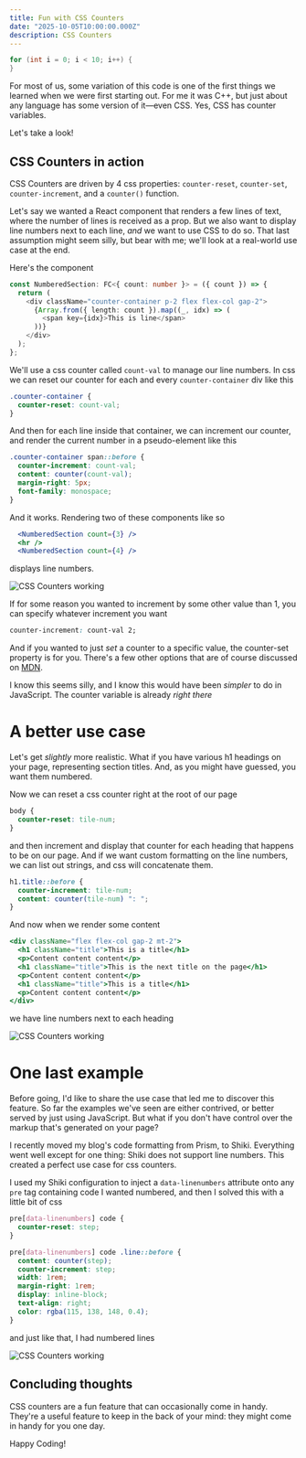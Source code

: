 ```yaml
---
title: Fun with CSS Counters
date: "2025-10-05T10:00:00.000Z"
description: CSS Counters
---
```


```c
for (int i = 0; i < 10; i++) {
}
```

For most of us, some variation of this code is one of the first things we learned when we were first starting out. For me it was C++, but just about any language has some version of it—even CSS. Yes, CSS has counter variables.

Let's take a look!

## CSS Counters in action

CSS Counters are driven by 4 css properties: `counter-reset`, `counter-set`, `counter-increment`, and a `counter()` function.

Let's say we wanted a React component that renders a few lines of text, where the number of lines is received as a prop. But we also want to display line numbers next to each line, _and_ we want to use CSS to do so. That last assumption might seem silly, but bear with me; we'll look at a real-world use case at the end.

Here's the component

```ts
const NumberedSection: FC<{ count: number }> = ({ count }) => {
  return (
    <div className="counter-container p-2 flex flex-col gap-2">
      {Array.from({ length: count }).map((_, idx) => (
        <span key={idx}>This is line</span>
      ))}
    </div>
  );
};
```

We'll use a css counter called `count-val` to manage our line numbers. In css we can reset our counter for each and every `counter-container` div like this

```css
.counter-container {
  counter-reset: count-val;
}
```

And then for each line inside that container, we can increment our counter, and render the current number in a pseudo-element like this

```css
.counter-container span::before {
  counter-increment: count-val;
  content: counter(count-val);
  margin-right: 5px;
  font-family: monospace;
}
```

And it works. Rendering two of these components like so

```jsx
  <NumberedSection count={3} />
  <hr />
  <NumberedSection count={4} />
```

displays line numbers.

![CSS Counters working](/css-counters/img1.png)

If for some reason you wanted to increment by some other value than 1, you can specify whatever increment you want

```css
counter-increment: count-val 2;
```

And if you wanted to just _set_ a counter to a specific value, the counter-set property is for you. There's a few other options that are of course discussed on [MDN](https://developer.mozilla.org/en-US/docs/Web/CSS/CSS_counter_styles/Using_CSS_counters).

I know this seems silly, and I know this would have been _simpler_ to do in JavaScript. The counter variable is already _right there_

# A better use case

Let's get _slightly_ more realistic. What if you have various h1 headings on your page, representing section titles. And, as you might have guessed, you want them numbered.

Now we can reset a css counter right at the root of our page

```css
body {
  counter-reset: tile-num;
}
```

and then increment and display that counter for each heading that happens to be on our page. And if we want custom formatting on the line numbers, we can list out strings, and css will concatenate them.

```css
h1.title::before {
  counter-increment: tile-num;
  content: counter(tile-num) ": ";
}
```

And now when we render some content

```jsx
<div className="flex flex-col gap-2 mt-2">
  <h1 className="title">This is a title</h1>
  <p>Content content content</p>
  <h1 className="title">This is the next title on the page</h1>
  <p>Content content content</p>
  <h1 className="title">This is a title</h1>
  <p>Content content content</p>
</div>
```

we have line numbers next to each heading

![CSS Counters working](/css-counters/img2.png)

# One last example

Before going, I'd like to share the use case that led me to discover this feature. So far the examples we've seen are either contrived, or better served by just using JavaScript. But what if you don't have control over the markup that's generated on your page?

I recently moved my blog's code formatting from Prism, to Shiki. Everything went well except for one thing: Shiki does not support line numbers. This created a perfect use case for css counters.

I used my Shiki configuration to inject a `data-linenumbers` attribute onto any `pre` tag containing code I wanted numbered, and then I solved this with a little bit of css

```css
pre[data-linenumbers] code {
  counter-reset: step;
}

pre[data-linenumbers] code .line::before {
  content: counter(step);
  counter-increment: step;
  width: 1rem;
  margin-right: 1rem;
  display: inline-block;
  text-align: right;
  color: rgba(115, 138, 148, 0.4);
}
```

and just like that, I had numbered lines

![CSS Counters working](/css-counters/img2.png)

## Concluding thoughts

CSS counters are a fun feature that can occasionally come in handy. They're a useful feature to keep in the back of your mind: they might come in handy for you one day.

Happy Coding!
